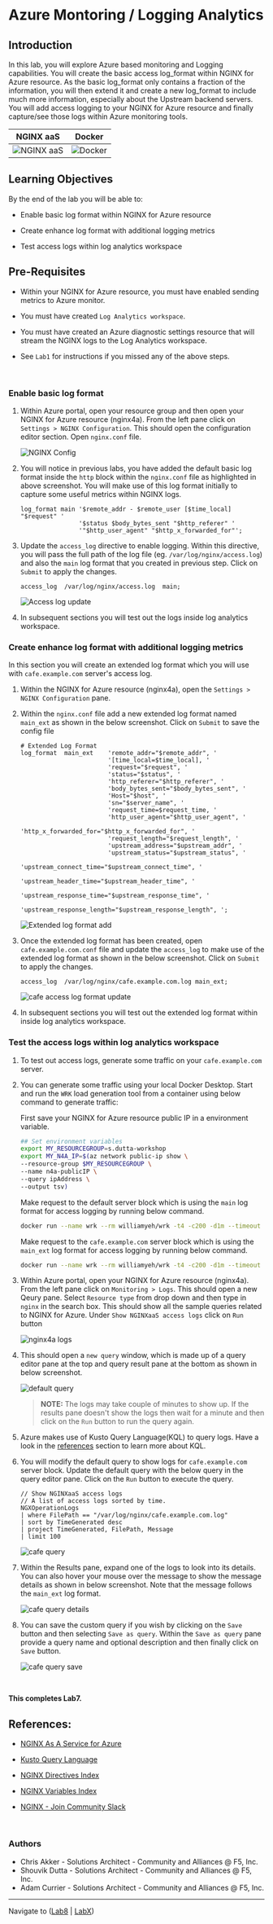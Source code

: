 # Azure Montoring / Logging Analytics

## Introduction

In this lab, you will explore Azure based monitoring and Logging capabilities. You will create the basic access log_format within NGINX for Azure resource. As the basic log_format only contains a fraction of the information, you will then extend it and create a new log_format to include much more information, especially about the Upstream backend servers. You will add access logging to your NGINX for Azure resource and finally capture/see those logs within Azure monitoring tools.

NGINX aaS | Docker
:-------------------------:|:-------------------------:
![NGINX aaS](media/nginx-azure-icon.png)  |![Docker](media/docker-icon.png)
  
## Learning Objectives

By the end of the lab you will be able to:

- Enable basic log format within NGINX for Azure resource

- Create enhance log format with additional logging metrics

- Test access logs within log analytics workspace

## Pre-Requisites

- Within your NGINX for Azure resource, you must have enabled sending metrics to Azure monitor.
  
- You must have created `Log Analytics workspace`.
- You must have created an Azure diagnostic settings resource that will stream the NGINX logs to the Log Analytics workspace.
- See `Lab1` for instructions if you missed any of the above steps.

<br/>

### Enable basic log format

1. Within Azure portal, open your resource group and then open your NGINX for Azure resource (nginx4a). From the left pane click on `Settings > NGINX Configuration`. This should open the configuration editor section. Open `nginx.conf` file.

    ![NGINX Config](media/lab7_nginx_conf_editor.png)

1. You will notice in previous labs, you have added the default basic log format inside the `http` block within the `nginx.conf` file as highlighted in above screenshot. You will make use of this log format initially to capture some useful metrics within NGINX logs.

    ```nginx
    log_format main '$remote_addr - $remote_user [$time_local] "$request" '
                    '$status $body_bytes_sent "$http_referer" '
                    '"$http_user_agent" "$http_x_forwarded_for"';
    ```

1. Update the `access_log` directive to enable logging. Within this directive, you will pass the full path of the log file (eg. `/var/log/nginx/access.log`) and also the `main` log format that you created in previous step. Click on `Submit` to apply the changes.

    ```nginx
    access_log  /var/log/nginx/access.log  main;
    ```

    ![Access log update](media/lab7_main_access_log_update.png)

1. In subsequent sections you will test out the logs inside log analytics workspace.

### Create enhance log format with additional logging metrics

In this section you will create an extended log format which you will use with `cafe.example.com` server's access log.

1. Within the NGINX for Azure resource (nginx4a), open the `Settings > NGINX Configuration` pane.

1. Within the `nginx.conf` file add a new extended log format named `main_ext` as shown in the below screenshot. Click on `Submit` to save the config file

    ```nginx
    # Extended Log Format
    log_format  main_ext    'remote_addr="$remote_addr", '
                            '[time_local=$time_local], '
                            'request="$request", '
                            'status="$status", '
                            'http_referer="$http_referer", '
                            'body_bytes_sent="$body_bytes_sent", '
                            'Host="$host", '
                            'sn="$server_name", '
                            'request_time=$request_time, '
                            'http_user_agent="$http_user_agent", '
                            'http_x_forwarded_for="$http_x_forwarded_for", '
                            'request_length="$request_length", '
                            'upstream_address="$upstream_addr", '
                            'upstream_status="$upstream_status", '
                            'upstream_connect_time="$upstream_connect_time", '
                            'upstream_header_time="$upstream_header_time", '
                            'upstream_response_time="$upstream_response_time", '
                            'upstream_response_length="$upstream_response_length", ';
    ```

    ![Extended log format add](media/lab7_main_ext_logformat_add.png)

1. Once the extended log format has been created, open `cafe.example.com.conf` file and update the `access_log` to make use of the extended log format as shown in the below screenshot. Click on `Submit` to apply the changes.

    ```nginx
    access_log  /var/log/nginx/cafe.example.com.log main_ext;
    ```

    ![cafe access log format update](media/lab7_cafe_access_log_update.png)

1. In subsequent sections you will test out the extended log format within inside log analytics workspace.

### Test the access logs within log analytics workspace

1. To test out access logs, generate some traffic on your `cafe.example.com` server.

1. You can generate some traffic using your local Docker Desktop. Start and run the `WRK` load generation tool from a container using below command to generate traffic:

   First save your NGINX for Azure resource public IP in a environment variable.

    ```bash
    ## Set environment variables
    export MY_RESOURCEGROUP=s.dutta-workshop
    export MY_N4A_IP=$(az network public-ip show \
    --resource-group $MY_RESOURCEGROUP \
    --name n4a-publicIP \
    --query ipAddress \
    --output tsv)    
    ```

    Make request to the default server block which is using the `main` log format for access logging by running below command.

    ```bash
    docker run --name wrk --rm williamyeh/wrk -t4 -c200 -d1m --timeout 2s http://$MY_N4A_IP
    ```

    Make request to the `cafe.example.com` server block which is using the `main_ext` log format for access logging by running below command.

    ```bash
    docker run --name wrk --rm williamyeh/wrk -t4 -c200 -d1m --timeout 2s -H 'Host: cafe.example.com'  http://$MY_N4A_IP/coffee
    ```

1. Within Azure portal, open your NGINX for Azure resource (nginx4a). From the left pane click on `Monitoring > Logs`. This should open a new Qeury pane. Select `Resource type` from drop down and then type in `nginx` in the search box. This should show all the sample queries related to NGINX for Azure. Under `Show NGINXaaS access logs` click on `Run` button

    ![nginx4a logs](media/nginx4a_logs.png)

1. This should open a `new query` window, which is made up of a query editor pane at the top and query result pane at the bottom as shown in below screenshot.

    ![default query](media/lab7_default_query.png)

    > **NOTE:** The logs may take couple of minutes to show up. If the results pane doesn't show the logs then wait for a minute and then click on the `Run` button to run the query again.

1. Azure makes use of Kusto Query Language(KQL) to query logs. Have a look in the [references](#references) section to learn more about KQL.

1. You will modify the default query to show logs for `cafe.example.com` server block. Update the default query with the below query in the query editor pane. Click on the `Run` button to execute the query.

    ```kql
    // Show NGINXaaS access logs 
    // A list of access logs sorted by time. 
    NGXOperationLogs
    | where FilePath == "/var/log/nginx/cafe.example.com.log"
    | sort by TimeGenerated desc
    | project TimeGenerated, FilePath, Message
    | limit 100
    ```

    ![cafe query](media/lab7_cafe_query.png)

1. Within the Results pane, expand one of the logs to look into its details. You can also hover your mouse over the message to show the message details as shown in below screenshot. Note that the message follows the `main_ext` log format.

    ![cafe query details](media/lab7_cafe_query_details.png)

1. You can save the custom query if you wish by clicking on the `Save` button and then selecting `Save as query`. Within the `Save as query` pane provide a query name and optional description and then finally click on `Save` button.

    ![cafe query save](media/lab7_cafe_query_save.png)

<br/>

**This completes Lab7.**

## References:

- [NGINX As A Service for Azure](https://docs.nginx.com/nginxaas/azure/)
  
- [Kusto Query Language](https://learn.microsoft.com/en-us/azure/data-explorer/kusto/query/tutorials/learn-common-operators)

- [NGINX Directives Index](https://nginx.org/en/docs/dirindex.html)
- [NGINX Variables Index](https://nginx.org/en/docs/varindex.html)

- [NGINX - Join Community Slack](https://community.nginx.org/joinslack)

<br/>

### Authors

- Chris Akker - Solutions Architect - Community and Alliances @ F5, Inc.
- Shouvik Dutta - Solutions Architect - Community and Alliances @ F5, Inc.
- Adam Currier - Solutions Architect - Community and Alliances @ F5, Inc.

-------------

Navigate to ([Lab8](../lab8/readme.md) | [LabX](../labX/readme.md))
